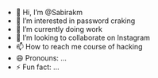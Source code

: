 - 👋 Hi, I’m @Sabirakm
- 👀 I’m interested in password craking
- 🌱 I’m currently doing work
- 💞️ I’m looking to collaborate on Instagram
- 📫 How to reach me course of hacking
- 😄 Pronouns: ...
- ⚡ Fun fact: ...

<!---
Sabirakm/Sabirakm is a ✨ special ✨ repository because its `README.md` (this file) appears on your GitHub profile.
You can click the Preview link to take a look at your changes.
--->

